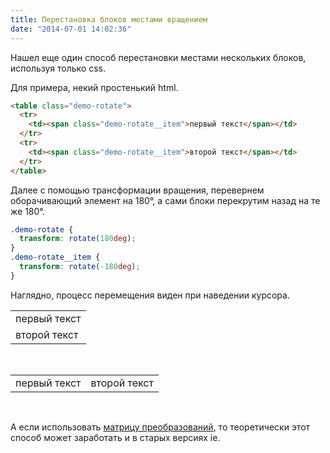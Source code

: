 ```yaml
---
title: Перестановка блоков местами вращением
date: "2014-07-01 14:02:36"
---
```


Нашел еще один способ перестановки местами нескольких блоков, используя только css.

Для примера, некий простенький html.

```html
<table class="demo-rotate">
  <tr>
    <td><span class="demo-rotate__item">первый текст</span></td>
  </tr>
  <tr>
    <td><span class="demo-rotate__item">второй текст</span></td>
  </tr>
</table>
```

Далее с помощью трансформации вращения, перевернем оборачивающий элемент на 180°, а сами блоки перекрутим назад на те же 180°.

```css
.demo-rotate {
  transform: rotate(180deg);
}
.demo-rotate__item {
  transform: rotate(-180deg);
}
```

Наглядно, процесс перемещения виден при наведении курсора.

<div class="demo-hover">
    <table class="demo-rotate">
        <tbody>
            <tr>
                <td><span class="demo-rotate__item">первый текст</span></td>
            </tr>
            <tr>
                <td><span class="demo-rotate__item">второй текст</span></td>
            </tr>
        </tbody>
    </table>
</div>

<br />

<div class="demo-hover">
    <table class="demo-rotate">
        <tbody>
            <tr>
                <td><span class="demo-rotate__item">первый текст</span></td>
                <td><span class="demo-rotate__item">второй текст</span></td>
            </tr>
        </tbody>
    </table>
</div>

<br />

А если использовать [матрицу преобразований](http://htmlbook.ru/blog/matritsa-preobrazovanii), то теоретически этот способ может заработать и в старых версиях ie.
